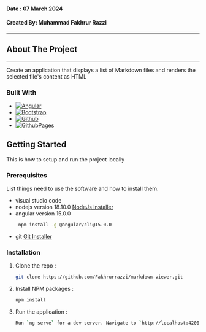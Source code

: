 #### Date      : 07 March 2024
#### Created By: Muhammad Fakhrur Razzi
___
## About The Project
___
Create an application that displays a list of Markdown files and renders the selected file's content as HTML

### Built With
* [![Angular][Angular.io]][Angular-url]
* [![Bootstrap][Bootstrap.com]][Bootstrap-url]
* [![Github][Github.com]][Github-url]
* [![GithubPages][GithubPages.com]][Github-url]
<!-- * ![Tux, the Linux mascot](/assets/images/tux.png) -->

## Getting Started

This is how to setup and run the project locally

### Prerequisites

List things need to use the software and how to install them.
* visual studio code
* nodejs version 18.10.0  [NodeJs Installer](https://nodejs.org/en/blog/release/v18.10.0)
* angular version 15.0.0
  ```sh
   npm install -g @angular/cli@15.0.0
  ```
* git [Git Installer](https://git-scm.com/downloads)

### Installation
1. Clone the repo :
   ```sh
   git clone https://github.com/Fakhrurrazzi/markdown-viewer.git
   ```
2. Install NPM packages :
   ```sh
   npm install
   ```
3. Run the application :
   ```sh
   Run `ng serve` for a dev server. Navigate to `http://localhost:4200/`. The application will automatically reload if you change any of the source files.
   ```

<!-- MARKDOWN LINKS & IMAGES -->
[Angular.io]: https://img.shields.io/badge/Angular-DD0031?style=for-the-badge&logo=angular&logoColor=white
[Angular-url]: https://angular.io/
[Bootstrap.com]: https://img.shields.io/badge/Bootstrap-563D7C?style=for-the-badge&logo=bootstrap&logoColor=white
[Bootstrap-url]: https://getbootstrap.com
[Github.com]: https://img.shields.io/badge/github-%23121011.svg?style=for-the-badge&logo=github&logoColor=white
[Github-url]: https://github.com/
[GithubPages.com]: https://img.shields.io/badge/github%20pages-121013?style=for-the-badge&logo=github&logoColor=white
[GithubPages-url]: https://github.com/





